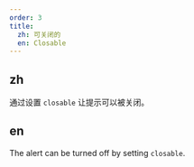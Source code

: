```yaml
---
order: 3
title:
  zh: 可关闭的
  en: Closable
---
```


## zh

通过设置 `closable` 让提示可以被关闭。

## en

The alert can be turned off by setting `closable`.
